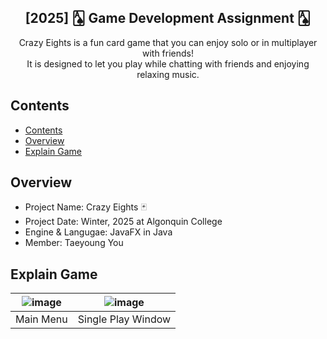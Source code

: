 <div align="center">
<h2>[2025] 🂡 Game Development Assignment 🂡</h2>
Crazy Eights is a fun card game that you can enjoy solo or in multiplayer with friends! <br>
It is designed to let you play while chatting with friends and enjoying relaxing music.
</div>

## Contents
- [Contents](#contents)
- [Overview](#Overview)
- [Explain Game](#Explain-Game)


## Overview
- Project Name: Crazy Eights 🃏
- Project Date: Winter, 2025 at Algonquin College
- Engine & Langugae: JavaFX in Java
- Member: Taeyoung You

## Explain Game
|![image](https://github.com/user-attachments/assets/1eb492d5-031e-44f5-9512-f0c559626274)|![image](https://github.com/user-attachments/assets/d36781b2-33cf-44d0-bf0c-ce760e58a45b)|
|:---:|:---:|
|Main Menu|Single Play Window|


